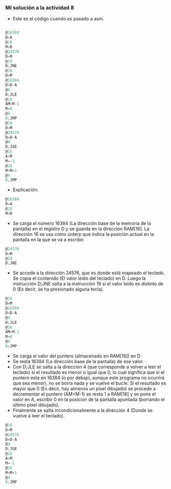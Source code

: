 ### Mi solución a la actividad 8

- Este es el código cuando es pasado a asm.

``` js

@16384 
D=A 
@16 
M=D 
@24576 
D=M 
@19 
D;JNE 
@16 
D=M 
@16384 
D=D-A 
@4 
D;JLE 
@16 
AM=M-1 
M=0 
@4 
0;JMP 
@16 
D=M 
@24576 
D=D-A 
@4 
D;JGE 
@16 
A=M 
M=-1 
@16 
M=M+1 
@4 
0;JMP 
```
- Explicación:

 ``` js
@16384 
D=A 
@16 
M=D
```
- Se carga el número 16384 (La dirección base de la memoria de la pantalla) en el registro D y se guarda en la dirección RAM[16]. La dirección 16 se usa como únterp que
indica la posición actual en la pantalla en la que se va a escribir.

``` js
@24576 
D=M 
@19 
D;JNE
```
- Se accede a la dirección 24576, que es donde está mapeado el teclado. Se copia el contenido (El valor leído del teclado) en D. Luego la instrucción D;JNE salta a la instrucción 19
si el valor leído es distinto de 0 (Es decir, se ha presionado alguna tecla).

``` js
@16 
D=M 
@16384 
D=D-A 
@4 
D;JLE 
@16 
AM=M-1 
M=0 
@4 
0;JMP
```
- Se carga el valor del puntero (almacenado en RAM[16]) en D
- Se resta 16384 (La dirección base de la pantalla) de ese valor.
- Con D;JLE se salta a la dirección 4 (que corresponde a volver a leer el teclado) si el resultado es menor o igual que 0, lo cual significa que si el puntero esta en 16384
(o por debajo, aunque este programa no ocurrirá que sea menor), no se borra nada y se vuelve el bucle.
Si el resultado es mayor que 0 (Es decir, hay almenos un pixel dibujado) se procede a decrementar el puntero (AM=M-1) se resta 1 a RAM[16] y se pone el valor en A, escribir 0 en la posicion de la pantalla
apuntada (borrando el último pixel dibujado).
- Finalmente se salta incondicionalmente a la dirección 4 (Donde se vuelve a leer el teclado).

``` js
@16 
D=M 
@24576 
D=D-A 
@4 
D;JGE 
@16 
A=M 
M=-1 
@16 
M=M+1 
@4 
0;JMP
```

